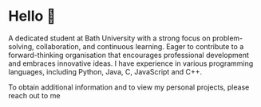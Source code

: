 # Hello 👋

A dedicated student at Bath University with a strong focus on problem-solving, collaboration, and continuous learning. Eager to contribute to a forward-thinking organisation that encourages professional development and embraces innovative ideas. I have experience in various programming languages, including Python, Java, C, JavaScript and C++.

To obtain additional information and to view my personal projects, please reach out to me 